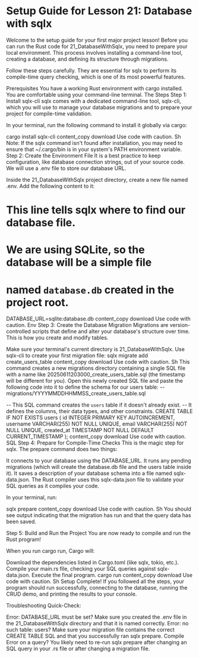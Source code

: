 # Setup Guide for Lesson 21: Database with sqlx

Welcome to the setup guide for your first major project lesson! Before you can run the Rust code for 21_DatabaseWithSqlx, you need to prepare your local environment. This process involves installing a command-line tool, creating a database, and defining its structure through migrations.

Follow these steps carefully. They are essential for sqlx to perform its compile-time query checking, which is one of its most powerful features.

Prerequisites
You have a working Rust environment with cargo installed.
You are comfortable using your command-line terminal.
The Steps
Step 1: Install sqlx-cli
sqlx comes with a dedicated command-line tool, sqlx-cli, which you will use to manage your database migrations and to prepare your project for compile-time validation.

In your terminal, run the following command to install it globally via cargo:

cargo install sqlx-cli
content_copy
download
Use code with caution.
Sh
Note: If the sqlx command isn't found after installation, you may need to ensure that ~/.cargo/bin is in your system's PATH environment variable.
Step 2: Create the Environment File
It is a best practice to keep configuration, like database connection strings, out of your source code. We will use a .env file to store our database URL.

Inside the 21_DatabaseWithSqlx project directory, create a new file named .env. Add the following content to it:

# This line tells sqlx where to find our database file.
# We are using SQLite, so the database will be a simple file
# named `database.db` created in the project root.
DATABASE_URL=sqlite:database.db
content_copy
download
Use code with caution.
Env
Step 3: Create the Database Migration
Migrations are version-controlled scripts that define and alter your database's structure over time. This is how you create and modify tables.

Make sure your terminal's current directory is 21_DatabaseWithSqlx.
Use sqlx-cli to create your first migration file:
sqlx migrate add create_users_table
content_copy
download
Use code with caution.
Sh
This command creates a new migrations directory containing a single SQL file with a name like 20250611203000_create_users_table.sql (the timestamp will be different for you).
Open this newly created SQL file and paste the following code into it to define the schema for our users table:
-- migrations/YYYYMMDDHHMMSS_create_users_table.sql

-- This SQL command creates the `users` table if it doesn't already exist.
-- It defines the columns, their data types, and other constraints.
CREATE TABLE IF NOT EXISTS users (
    id INTEGER PRIMARY KEY AUTOINCREMENT,
    username VARCHAR(255) NOT NULL UNIQUE,
    email VARCHAR(255) NOT NULL UNIQUE,
    created_at TIMESTAMP NOT NULL DEFAULT CURRENT_TIMESTAMP
);
content_copy
download
Use code with caution.
SQL
Step 4: Prepare for Compile-Time Checks
This is the magic step for sqlx. The prepare command does two things:

It connects to your database using the DATABASE_URL.
It runs any pending migrations (which will create the database.db file and the users table inside it).
It saves a description of your database schema into a file named sqlx-data.json.
The Rust compiler uses this sqlx-data.json file to validate your SQL queries as it compiles your code.

In your terminal, run:

sqlx prepare
content_copy
download
Use code with caution.
Sh
You should see output indicating that the migration has run and that the query data has been saved.

Step 5: Build and Run the Project
You are now ready to compile and run the Rust program!

When you run cargo run, Cargo will:

Download the dependencies listed in Cargo.toml (like sqlx, tokio, etc.).
Compile your main.rs file, checking your SQL queries against sqlx-data.json.
Execute the final program.
cargo run
content_copy
download
Use code with caution.
Sh
Setup Complete!
If you followed all the steps, your program should run successfully, connecting to the database, running the CRUD demo, and printing the results to your console.

Troubleshooting Quick-Check:

Error: DATABASE_URL must be set? Make sure you created the .env file in the 21_DatabaseWithSqlx directory and that it is named correctly.
Error: no such table: users? Make sure your migration file contains the correct CREATE TABLE SQL and that you successfully ran sqlx prepare.
Compile Error on a query? You likely need to re-run sqlx prepare after changing an SQL query in your .rs file or after changing a migration file.
